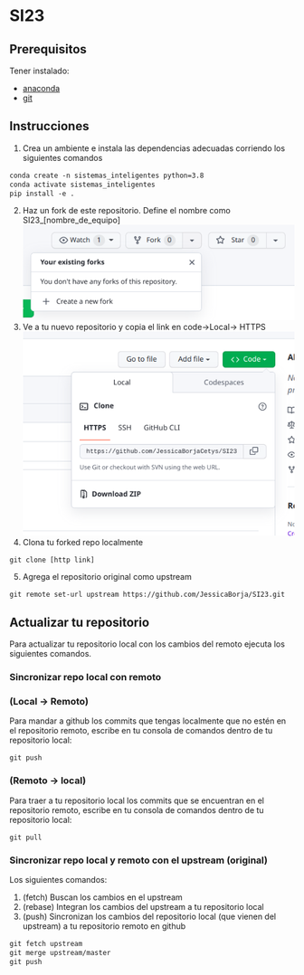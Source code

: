 # SI23

## Prerequisitos
Tener instalado:
- [anaconda](https://www.anaconda.com/)
- [git](https://git-scm.com/book/en/v2/Getting-Started-Installing-Git)

## Instrucciones
1. Crea un ambiente e instala las dependencias adecuadas corriendo los siguientes comandos
```
conda create -n sistemas_inteligentes python=3.8
conda activate sistemas_inteligentes
pip install -e .
```
2. Haz un fork de este repositorio. Define el nombre como SI23_[nombre_de_equipo]
![create new fork](./imgs/forking.png)
3. Ve a tu nuevo repositorio y copia el link en code->Local-> HTTPS
![create new fork](./imgs/clone.png)
4. Clona tu forked repo localmente
```
git clone [http link]
```
5. Agrega el repositorio original como upstream

```
git remote set-url upstream https://github.com/JessicaBorja/SI23.git
```

## Actualizar tu repositorio
Para actualizar tu repositorio local con los cambios del remoto ejecuta los siguientes comandos.

### Sincronizar repo local con remoto
### (Local -> Remoto)
Para mandar a github los commits que tengas localmente que no estén en el repositorio remoto, escribe en tu consola de comandos dentro de tu repositorio local:

```
git push
```

### (Remoto -> local)
Para traer a tu repositorio local los commits que se encuentran en el repositorio remoto, escribe en tu consola de comandos dentro de tu repositorio local:

```
git pull
```

### Sincronizar repo local y remoto con el upstream (original)
Los siguientes comandos:

1. (fetch) Buscan los cambios en el upstream
2. (rebase) Integran los cambios del upstream a tu repositorio local
3. (push) Sincronizan los cambios del repositorio local (que vienen del upstream) a tu repositorio remoto en github

```
git fetch upstream
git merge upstream/master
git push
```

